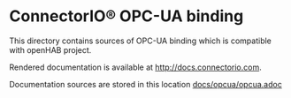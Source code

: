 # ConnectorIO® OPC-UA binding

This directory contains sources of OPC-UA binding which is compatible with openHAB project.

Rendered documentation is available at http://docs.connectorio.com.

Documentation sources are stored in this location [docs/opcua/opcua.adoc](docs/opcua/opcua.adoc)
